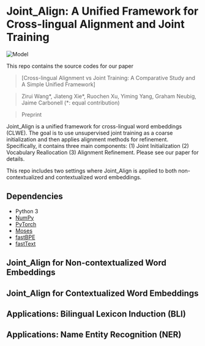 # Joint_Align: A Unified Framework for Cross-lingual Alignment and Joint Training 
![Model](./illustration.png)

This repo contains the source codes for our paper

>[Cross-lingual Alignment vs Joint Training: A Comparative Study and A Simple Unified Framework]

>Zirui Wang*, Jiateng Xie*, Ruochen Xu, Yiming Yang, Graham Neubig, Jaime Carbonell (*: equal contribution)

>Preprint
>
Joint_Align is a unified framework for cross-lingual word embeddings (CLWE). The goal is to use unsupervised joint training as a coarse initialization and then applies alignment methods for refinement. Specifically, it contains three main components: (1) Joint Initialization (2) Vocabulary Reallocation (3) Alignment Refinement. Please see our paper for details.

This repo includes two settings where Joint_Align is applied to both non-contextualized and contextualized word embeddings. 



## Dependencies

* Python 3
* [NumPy](http://www.numpy.org/)
* [PyTorch](http://pytorch.org/)
* [Moses](http://www.statmt.org/moses/)
* [fastBPE](https://github.com/glample/fastBPE)
* [fastText](https://github.com/facebookresearch/fastText) 


## Joint_Align for Non-contextualized Word Embeddings

## Joint_Align for Contextualized Word Embeddings

## Applications: Bilingual Lexicon Induction (BLI)

## Applications: Name Entity Recognition (NER)

